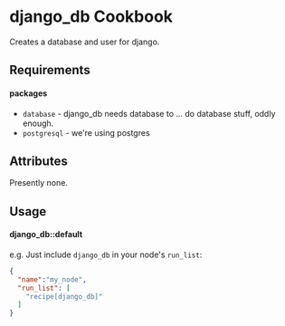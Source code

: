 django_db Cookbook
==================

Creates a database and user for django.

Requirements
------------

#### packages
- `database` - django_db needs database to ... do database stuff, oddly enough.
- `postgresql` - we're using postgres

Attributes
----------

Presently none.

Usage
-----
#### django_db::default

e.g.
Just include `django_db` in your node's `run_list`:

```json
{
  "name":"my_node",
  "run_list": [
    "recipe[django_db]"
  ]
}
```

